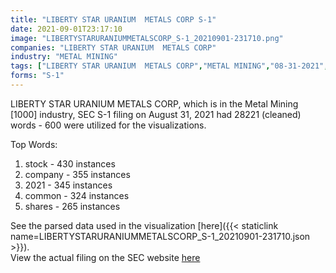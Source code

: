 ```yaml
---
title: "LIBERTY STAR URANIUM  METALS CORP S-1"
date: 2021-09-01T23:17:10
image: "LIBERTYSTARURANIUMMETALSCORP_S-1_20210901-231710.png"
companies: "LIBERTY STAR URANIUM  METALS CORP"
industry: "METAL MINING"
tags: ["LIBERTY STAR URANIUM  METALS CORP","METAL MINING","08-31-2021","S-1"]
forms: "S-1"
---
```

LIBERTY STAR URANIUM  METALS CORP, which is in the Metal Mining [1000] industry, SEC S-1 filing on August 31, 2021 had 28221 (cleaned) words - 600 were utilized for the visualizations.

Top Words:
1. stock - 430 instances
2. company - 355 instances
3. 2021 - 345 instances
4. common - 324 instances
5. shares - 265 instances


See the parsed data used in the visualization [here]({{< staticlink name=LIBERTYSTARURANIUMMETALSCORP_S-1_20210901-231710.json >}}).  
View the actual filing on the SEC website [here](https://www.sec.gov/Archives/edgar/data/1172178/0001493152-21-021594.txt)